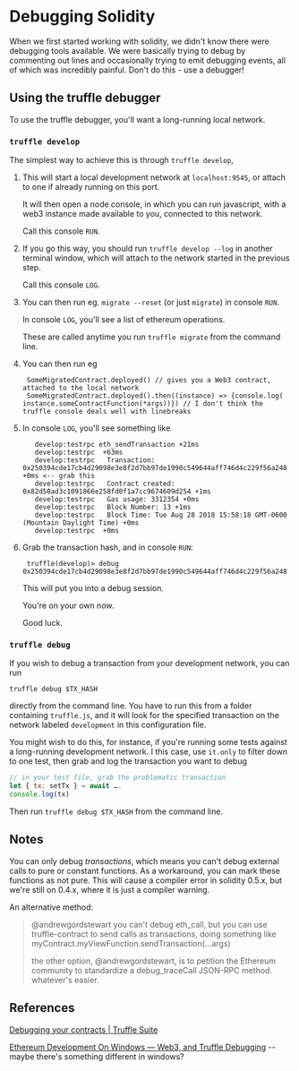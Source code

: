 # Debugging Solidity

When we first started working with solidity, we didn't know there were debugging tools available. We were basically trying to debug by commenting out lines and occasionally trying to emit debugging events, all of which was incredibly painful. Don't do this - use a debugger!

## Using the truffle debugger

To use the truffle debugger, you'll want a long-running local network.

### `truffle develop`

The simplest way to achieve this is through `truffle develop`,

1. This will start a local development network at `localhost:9545`, or attach to one if already running on this port.

    It will then open a node console, in which you can run javascript, with a web3 instance made available to you, connected to this network.

    Call this console `RUN`.

2. If you go this way, you should run `truffle develop --log` in another terminal window, which will attach to the network started in the previous step.

    Call this console `LOG`.

3. You can then run eg. `migrate --reset` \(or just `migrate`\) in console `RUN`.

    In console `LOG`, you'll see a list of ethereum operations.

    These are called anytime you run `truffle migrate` from the command line.

4. You can then run eg

   ```text
    SomeMigratedContract.deployed() // gives you a Web3 contract, attached to the local network
    SomeMigratedContract.deployed().then((instance) => {console.log( instance.someContractFunction(*args))}) // I don't think the truffle console deals well with linebreaks
   ```

5. In console `LOG`, you'll see  something like

   ```text
      develop:testrpc eth_sendTransaction +21ms
      develop:testrpc  +63ms
      develop:testrpc   Transaction: 0x250394cde17cb4d29098e3e8f2d7bb97de1990c549644aff746d4c229f56a248 +0ms <-- grab this
      develop:testrpc   Contract created: 0x82d50ad3c1091866e258fd0f1a7cc9674609d254 +1ms
      develop:testrpc   Gas usage: 3312354 +0ms
      develop:testrpc   Block Number: 13 +1ms
      develop:testrpc   Block Time: Tue Aug 28 2018 15:58:18 GMT-0600 (Mountain Daylight Time) +0ms
      develop:testrpc  +0ms
   ```

6. Grab the transaction hash, and in console `RUN`:

   ```text
    truffle(develop)> debug 0x250394cde17cb4d29098e3e8f2d7bb97de1990c549644aff746d4c229f56a248
   ```

    This will put you into a debug session.

    You're on your own now.

    Good luck.

### `truffle debug`

If you wish to debug a transaction from your development network, you can run

```text
truffle debug $TX_HASH
```

directly from the command line. You have to run this from a folder containing `truffle.js`, and it will look for the specified transaction on the network labeled `development` in this configuration file.

You might wish to do this, for instance, if you're running some tests against a long-running development network. I this case, use `it.only` to filter down to one test, then grab and log the transaction you want to debug

```javascript
// in your test file, grab the problematic transaction
let { tx: setTx } = await ….
console.log(tx)
```

Then run `truffle debug $TX_HASH` from the command line.

## Notes

You can only debug _transactions_, which means you can't debug external calls to pure or constant functions. As a workaround, you can mark these functions as not pure. This will cause a compiler error in solidity 0.5.x, but we're still on 0.4.x, where it is just a compiler warning.

An alternative method:

> @andrewgordstewart you can't debug eth\_call, but you can use truffle-contract to send calls as transactions, doing something like myContract.myViewFunction.sendTransaction\(...args\)
>
> the other option, @andrewgordstewart, is to petition the Ethereum community to standardize a debug\_traceCall JSON-RPC method. whatever's easier.

## References

[Debugging your contracts \| Truffle Suite](https://truffleframework.com/docs/getting_started/debugging)

[Ethereum Development On Windows — Web3, and Truffle Debugging](https://medium.com/edgefund/ethereum-development-on-windows-web3-and-truffle-debugging-9d47dda77c1e) -- maybe there's something different in windows?

